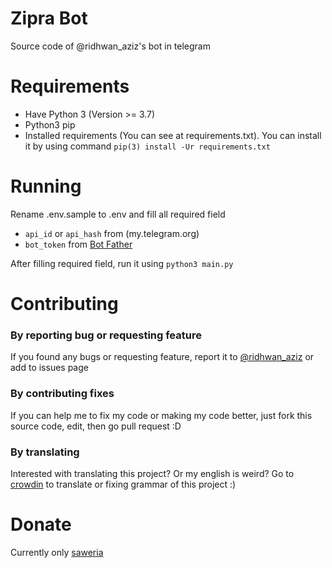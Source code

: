 # Zipra Bot
Source code of @ridhwan_aziz's bot in telegram

# Requirements
- Have Python 3 (Version >= 3.7)
- Python3 pip
- Installed requirements (You can see at requirements.txt). You can install it by using command ```pip(3) install -Ur requirements.txt```

# Running
Rename .env.sample to .env and fill all required field

- ```api_id``` or ```api_hash``` from (my.telegram.org)
- ```bot_token``` from [Bot Father](https://t.me/BotFather)

After filling required field, run it using ```python3 main.py```

# Contributing

### By reporting bug or requesting feature

If you found any bugs or requesting feature, report it to [@ridhwan_aziz](https://t.me/ridhwan_aziz) or add to issues page

### By contributing fixes

If you can help me to fix my code or making my code better, just fork this source code, edit, then go pull request :D

### By translating

Interested with translating this project? Or my english is weird? Go to [crowdin](https://crwd.in/zipra_bot) to translate or fixing grammar of this project :)

# Donate

Currently only [saweria](https://saweria.co/ridhwanaziz)
